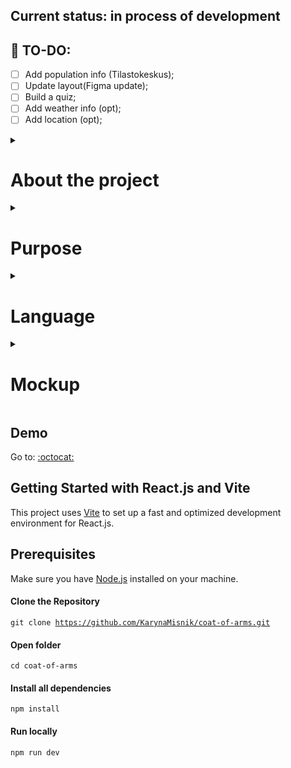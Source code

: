 ## Current status: in process of development

## 📜 TO-DO:


- [ ] Add population info (Tilastokeskus);
- [ ] Update layout(Figma update);
- [ ] Build a quiz;
- [ ] Add weather info (opt);
- [ ] Add location (opt);

<details>

<summary><h1>About the project</h1></summary>

### Finnish regions and municipalities coat of arms

This project is about Finland and its regional structure. The 'Land of a Thousand Lakes' is comprised of several regions, each further divided into municipalities. Each region and municipality has its own coat of arms, reflecting aspects of history, events, or the landscape in their heraldic signatures.

</details>

<details>
  <summary><h1>Purpose</h1></summary>
  
  ### Idea behind the project
  
As an enthusiastic hiker, I traveled around Finland, exploring its diverse landscape, visiting national parks, small towns, and even smaller villages. Every time I entered a new place, I noticed road signs adorned with local coats of arms. Each time, I found myself wondering about the significance behind those emblems and what stories they held.

I experienced only a small part of Finland's vast and diverse landscape, a landscape as expansive as my imagination could fathom. While I dream of traveling and visiting as many countries as possible, my current focus is on exploring and becoming familiar with the unique cultural and natural traits of Finland.
  
</details>

<details>
  <summary><h1>Language</h1></summary>
 <h3>English - app interface;</h3>
  
  <h3>Finnish - geographical names;</h3>
</details>

<details>
  <summary><h1>Mockup</h1></summary>
  
  ### <a href="https://www.figma.com/file/kZHAoLtH91CSo38202p4fR/Finnish-coats-of-arms?type=design&node-id=0%3A1&mode=design&t=rcQRYoBJVXBPdUvi-1">Figma Link</a>  
  

> **Note**
> 
> Layout may undergo minor changes.


| Home page  | Municipality Page | Regional Page   |  About Page  |  Quiz Menu  |  Quiz Page  |
|:--:|:--:|:--:|:--:|:--:|:--:|
| <img src="https://github.com/KarynaMisnik/coat-of-arms/assets/96831988/0d231f39-3853-4c4f-a6ff-e08f43641bb3" alt="Home page" width="300" />|<img src="https://github.com/KarynaMisnik/coat-of-arms/assets/96831988/94cda4a2-2482-4d96-be1a-43efd8300909" alt="Region page" width="300" /> | <img src="https://github.com/KarynaMisnik/coat-of-arms/assets/96831988/36051570-a429-4db6-80f0-54fd5aa8febb" alt="Municipality page" width="300" />| <img src= "https://github.com/KarynaMisnik/coat-of-arms/assets/96831988/27986566-481b-4afc-87c4-cff1dd424e65" alt="About page" width="300" /> | <img src="https://github.com/KarynaMisnik/coat-of-arms/assets/96831988/de3f6b85-d4a6-4f8d-a606-704ae6f35a3d" alt="Quiz Menu page" width="300" />|<img src="https://github.com/KarynaMisnik/coat-of-arms/assets/96831988/88f0a15b-9578-489f-a3f7-30fb1d662c15" alt="Quiz page" width="300" />|


</details>

## Demo

Go to: <a href="https://karynamisnik.github.io/coat-of-arms/">:octocat:</a>  

## Getting Started with React.js and Vite

This project uses [Vite](https://vitejs.dev/) to set up a fast and optimized development environment for React.js.  

## Prerequisites

Make sure you have [Node.js](https://nodejs.org/) installed on your machine.  

#### Clone the Repository

<code>git clone https://github.com/KarynaMisnik/coat-of-arms.git</code>

#### Open folder 

<code>cd coat-of-arms</code>

#### Install all dependencies

<code>npm install</code>

#### Run locally

<code>npm run dev</code>

